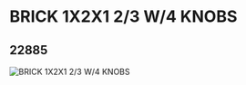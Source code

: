 # BRICK 1X2X1 2/3 W/4 KNOBS
## 22885
![BRICK 1X2X1 2/3 W/4 KNOBS](https://lc-www-live-s.legocdn.com/media/bricks/5/2/6123809.jpg)